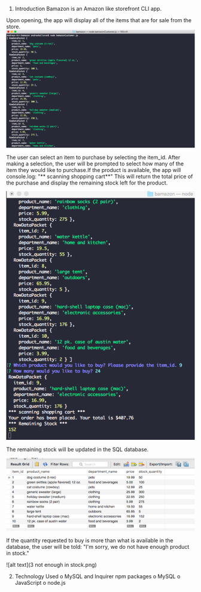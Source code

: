 1.	Introduction
Bamazon is an Amazon like storefront CLI app.

Upon opening, the app will display all of the items that are for sale from the store.
![alt text](1.png)

The user can select an item to purchase by selecting the item_id. After making a selection, the user will be prompted to select how many of the item they would like to purchase.If the product is available, the app will console.log: "** scanning shopping cart**" This will return the total price of the purchase and display the remaining stock left for the product. 

![alt text](2.png)

The remaining stock will be updated in the SQL database. 

![alt text](sql.png)

If the quantity requested to buy is more than what is available in the database, the user will be told: "I'm sorry, we do not have enough product in stock."

![alt text](3 not enough in stock.png)


2.	Technology Used
o	MySQL and Inquirer npm packages
o	MySQL
o	JavaScript
o	node.js

